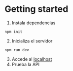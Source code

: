 # Getting started 
1. Instala dependencias
```npm
npm init
```

2. Inicializa el servidor
```npm
npm run dev
```

3. Accede al [localhost](http://localhost:4000)
4. Prueba la API
